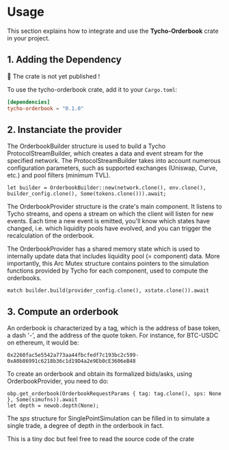# Usage

This section explains how to integrate and use the **Tycho-Orderbook** crate in your project.

## 1. Adding the Dependency

🔺 The crate is not yet published !

To use the tycho-orderbook crate, add it to your `Cargo.toml`:

```toml
[dependencies]
tycho-orderbook = "0.1.0"
```

## 2. Instanciate the provider

The OrderbookBuilder structure is used to build a Tycho ProtocolStreamBuilder, which creates a data and event stream for the specified network.
The ProtocolStreamBuilder takes into account numerous configuration parameters, such as supported exchanges (Uniswap, Curve, etc.) and pool filters (minimum TVL).
    
    let builder = OrderbookBuilder::new(network.clone(), env.clone(), builder_config.clone(), Some(tokens.clone())).await;

The OrderbookProvider structure is the crate's main component. It listens to Tycho streams, and opens a stream on which the client will listen for new events.
Each time a new event is emitted, you'll know which states have changed, i.e. which liquidity pools have evolved, and you can trigger the recalculation of the orderbook.

The OrderbookProvider has a shared memory state which is used to internally update data that includes liquidity pool (= component) data.
More importantly, this Arc Mutex structure contains pointers to the simulation functions provided by Tycho for each component, used to compute the orderbooks.

    match builder.build(provider_config.clone(), xstate.clone()).await

## 3. Compute an orderbook

An orderbook is characterized by a tag, which is the address of base token, a dash '-', and the address of the quote token.
For instance, for BTC-USDC on ethereum, it would be:    

    0x2260fac5e5542a773aa44fbcfedf7c193bc2c599-0xA0b86991c6218b36c1d19D4a2e9Eb0cE3606eB48

To create an orderbook and obtain its formalized bids/asks, using OrderbookProvider, you need to do:

    obp.get_orderbook(OrderbookRequestParams { tag: tag.clone(), sps: None }, Some(simufns)).await
    let depth = newob.depth(None);    

The *sps* structure for SinglePointSimulation can be filled in to simulate a single trade, a degree of depth in the orderbook in fact.

This is a tiny doc but feel free to read the source code of the crate

